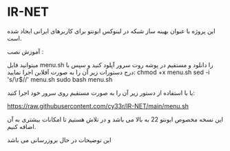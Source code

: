 # IR-NET
این پروژه با عنوان بهینه ساز شبکه در لینوکس ابونتو برای کاربرهای ایرانی ایجاد شده است.


آموزش نصب :


میتوانید فایل menu.sh را دانلود و مستقیم در پوشه روت سرور آپلود کنید و سپس با درج دستورات زیر آن را به صورت آفلاین اجرا نمایید:
chmod +x menu.sh
sed -i 's/\r$//' menu.sh
sudo bash menu.sh


یا با استفاده از دستور زیر آن را به صورت مستقیم روی سرور خود اجرا کنید:

https://raw.githubusercontent.com/cy33r/IR-NET/main/menu.sh

این نسخه مخصوص ابونتو 22 به بالا می باشد و در تلاش هستیم تا امکانات بیشتری به آن اضافه کنیم.



این توضیحات در حال بروزرسانی می باشد
